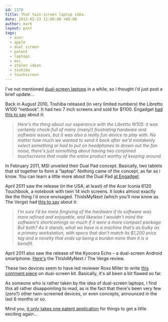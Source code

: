 ```yaml
---
id: 1378
title: That twin-screen laptop idea.
date: 2012-02-23 11:09:00 +00:00
author: mark
layout: post
tags:
  - acer
  - apple
  - dual screen
  - patent
  - laptops
  - msi
  - stolen ideas
  - toshiba
  - touchscreen
---
```

I've not mentioned [dual-screen laptops](http://www.sallonoroff.co.uk/blog/tags/#dual+screen/) in a while, so i thought i'd just post a brief update&#8230;

Back in August 2010, Toshiba released (in very limited numbers) the Libretto W100 &#8220;netbook&#8221;. It had two 7 inch screens and sold for $1100. Engadget [had this to say](http://www.engadget.com/2010/09/08/toshiba-libretto-w105-review/) about it:

> _Here's the thing about our experience with the Libretto W105: it was certainly chock-full of many (many!) frustrating hardware and software issues, but it was also a really fun device to play with. No matter how much we wanted to send it back after we'd mistakenly select something or had to put on headphones to drown out the fan noise, there's just something about having two conjoined touchscreens that made the entire product worthy of keeping around._

In February 2011, MSI unveiled their Dual Pad concept. Basically, two tablets that sit together to form a &#8220;laptop&#8221;. Nothing came of the concept, as far as i know. You can learn a little more about the Dual Pad [at Engadget](http://www.engadget.com/2011/02/28/msi-dual-pad-concept-eyes-on-video/).

April 2011 saw the release (in the USA, at least) of the Acer Iconia 6120 Touchbook, a notebook with twin 14 inch screens. It looks almost exactly like the thing i'd once envisaged. ThisIsMyNext (which you'll now know as The Verge) had [this to say](http://www.theverge.com/2011/10/29/2509236/acer-iconia-6120-touchbook-review) about it:

> _I’m sure I’d be more forgiving of the hardware if its software was more refined and enjoyable, and likewise I wouldn’t mind the software’s shortcomings so much if it were a more compact package. But both? As it stands, what we have is a machine that’s as bulky as a primary workstation, with specs that don’t match its $1,200 price tag and a novelty that ends up being a burden more than it is a benefit._

April 2011 also saw the release of the Kyocera Echo &#8211; a dual-screen Android smartphone. [Here's](http://www.theverge.com/2011/10/26/2509284/kyocera-echo-review) the ThisIsMyNext / The Verge review.

These two devices seem to have led reviewer Ross Miller to write [this comment piece](http://www.theverge.com/2011/04/21/kyocera-echo-acer-iconia-tale-two-screens/) on dual-screen kit. Basically, it's all been a bit flawed so far.

As someone who is rather taken by the idea of dual-screen laptops, I find this all rather disappointing to read, as is the fact that there's been very few (zero?) other twin-screened devices, or even concepts, announced in the last 6 months or so.

Mind you, [it only takes one patent application](http://www.techradar.com/news/computing/apple/apple-patents-flat-keyless-keyboard-983619) for things to get a little exciting again&#8230;
